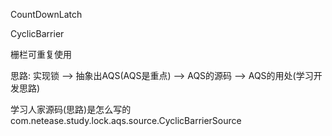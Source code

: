 CountDownLatch
 

CyclicBarrier

栅栏可重复使用

思路:
实现锁 --> 抽象出AQS(AQS是重点) --> AQS的源码 --> AQS的用处(学习开发思路)

学习人家源码(思路)是怎么写的
com.netease.study.lock.aqs.source.CyclicBarrierSource